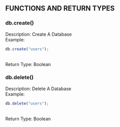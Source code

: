 ## FUNCTIONS AND RETURN TYPES

### db.create()
Description: Create A Database<br>
Example: <br>
```js
db.create("users");
```
<br>
Return Type: Boolean<true/false>

### db.delete()
Description: Delete A Database<br>
Example: <br>
```js
db.delete("users");
```
<br>
Return Type: Boolean<true/false>
<br>
<br>
